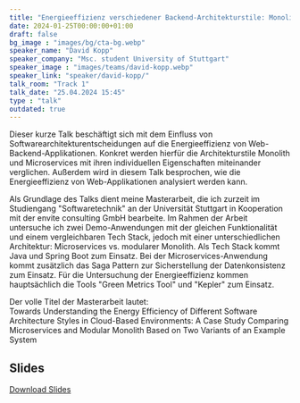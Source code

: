 ```yaml
---
title: "Energieeffizienz verschiedener Backend-Architekturstile: Monolith vs. Microservices 🇩🇪"
date: 2024-01-25T00:00:00+01:00
draft: false
bg_image : "images/bg/cta-bg.webp"
speaker_name: "David Kopp"
speaker_company: "Msc. student University of Stuttgart"
speaker_image : "images/teams/david-kopp.webp"
speaker_link: "speaker/david-kopp/"
talk_room: "Track 1"
talk_date: "25.04.2024 15:45"
type : "talk"
outdated: true
---
```


Dieser kurze Talk beschäftigt sich mit dem Einfluss von Softwarearchitekturentscheidungen auf die Energieeffizienz von Web-Backend-Applikationen. Konkret werden hierfür die Architekturstile Monolith und Microservices mit ihren individuellen Eigenschaften miteinander verglichen. Außerdem wird in diesem Talk besprochen, wie die Energieeffizienz von Web-Applikationen analysiert werden kann.

Als Grundlage des Talks dient meine Masterarbeit, die ich zurzeit im Studiengang "Softwaretechnik" an der Universität Stuttgart in Kooperation mit der envite consulting GmbH bearbeite. Im Rahmen der Arbeit untersuche ich zwei Demo-Anwendungen mit der gleichen Funktionalität und einem vergleichbaren Tech Stack, jedoch mit einer unterschiedlichen Architektur: Microservices vs. modularer Monolith. Als Tech Stack kommt Java und Spring Boot zum Einsatz. Bei der Microservices-Anwendung kommt zusätzlich das Saga Pattern zur Sicherstellung der Datenkonsistenz zum Einsatz. Für die Untersuchung der Energieeffizienz kommen hauptsächlich die Tools "Green Metrics Tool" und "Kepler" zum Einsatz.

Der volle Titel der Masterarbeit lautet:\
Towards Understanding the Energy Efficiency of Different Software Architecture Styles in Cloud-Based Environments: A Case Study Comparing Microservices and Modular Monolith Based on Two Variants of an Example System

## Slides

[<i class='tf-ion-android-download'></i> Download Slides](/files/slides/David_Kopp-Microservices-vs-Monolith.pdf)